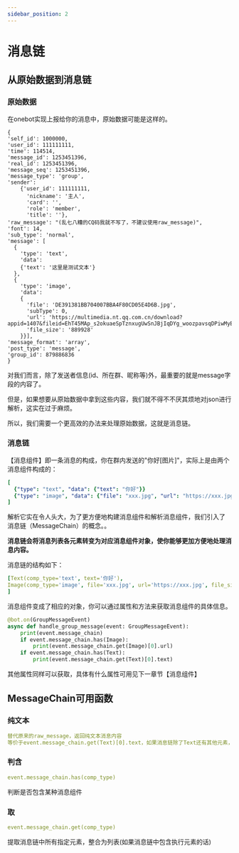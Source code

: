 ```yaml
---
sidebar_position: 2
---
```

# 消息链
## 从原始数据到消息链
### 原始数据
在onebot实现上报给你的消息中，原始数据可能是这样的。
```
{
'self_id': 1000000,
'user_id': 111111111,
'time': 114514,
'message_id': 1253451396,
'real_id': 1253451396,
'message_seq': 1253451396,
'message_type': 'group',
'sender':
    {'user_id': 111111111, 
      'nickname': '主人', 
      'card': '', 
      'role': 'member', 
      'title': ''},
'raw_message': "(乱七八糟的CQ码我就不写了，不建议使用raw_message)",
'font': 14,
'sub_type': 'normal',
'message': [
  {
    'type': 'text', 
    'data': 
    {'text': '这里是测试文本'}
  }, 
  {
    'type': 'image', 
    'data': 
    {
      'file': 'DE391381BB704007BBA4F80CD05E4D6B.jpg', 
      'subType': 0, 
      'url': 'https://multimedia.nt.qq.com.cn/download?appid=1407&fileid=EhT45MAp_s2okuaeSpTznxugUwSnJBjIqDYg_woozpavsqDPiwMyBHByb2RQgL2jAVoQAxg63F0dTfY4ZGBgImYCmw&spec=0&rkey=CAISKKSBekjVG1fM9OVJfwjzD6VKXt5niqfyzymF5Y0RGWh5X1AB_EyLgtk', 
      'file_size': '889928'
    }}],
'message_format': 'array',
'post_type': 'message',
'group_id': 879886836
}
```
对我们而言，除了发送者信息(id、所在群、昵称等)外，最重要的就是message字段的内容了。

但是，如果想要从原始数据中拿到这些内容，我们就不得不不厌其烦地对json进行解析，这实在过于麻烦。

所以，我们需要一个更高效的办法来处理原始数据，这就是消息链。
### 消息链
【消息组件】即一条消息的构成，你在群内发送的"你好[图片]"，实际上是由两个消息组件构成的：
```yaml
[
  {"type": "text", "data": {"text": "你好"}}
  {"type": "image", "data": {"file": "xxx.jpg", "url": "https://xxx.jpg", "file_size": "12345"}}
]
```
解析它实在令人头大，为了更方便地构建消息组件和解析消息组件，我们引入了 消息链（MessageChain）的概念。。

**消息链会将消息列表各元素转变为对应消息组件对象，使你能够更加方便地处理消息内容。**

消息链的结构如下：
```yaml
[Text(comp_type='text', text='你好'), 
Image(comp_type='image', file='xxx.jpg', url='https://xxx.jpg', file_size='12345')
]
```
消息组件变成了相应的对象，你可以通过属性和方法来获取消息组件的具体信息。
```python
@bot.on(GroupMessageEvent)
async def handle_group_message(event: GroupMessageEvent):
    print(event.message_chain)
    if event.message_chain.has(Image):
        print(event.message_chain.get(Image)[0].url)
    if event.message_chain.has(Text):
        print(event.message_chain.get(Text)[0].text)
```
其他属性同样可以获取，具体有什么属性可用见下一章节【消息组件】
## MessageChain可用函数
### 纯文本
```yaml
替代原来的raw_message，返回纯文本消息内容
等价于event.message_chain.get(Text)[0].text，如果消息链除了Text还有其他元素，就会返回""
```
### 判含
```yaml
event.message_chain.has(comp_type)
```
判断是否包含某种消息组件
### 取
```yaml
event.message_chain.get(comp_type)
```
提取消息链中所有指定元素，整合为列表(如果消息链中包含执行元素的话)